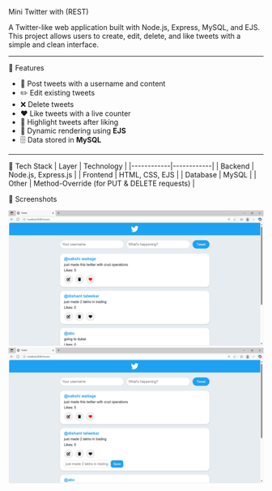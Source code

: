 Mini Twitter with (REST)

A Twitter-like web application built with Node.js, Express, MySQL, and EJS.  
This project allows users to create, edit, delete, and like tweets with a simple and clean interface.

---

🔹 Features
- 📝 Post tweets with a username and content  
- ✏️ Edit existing tweets  
- ❌ Delete tweets  
- ❤️ Like tweets with a live counter  
- 🎨 Highlight tweets after liking  
- 📄 Dynamic rendering using **EJS**  
- 🗄️ Data stored in **MySQL**

---

🔹 Tech Stack
| Layer      | Technology |
|------------|------------|
| Backend    | Node.js, Express.js |
| Frontend   | HTML, CSS, EJS |
| Database   | MySQL |
| Other      | Method-Override (for PUT & DELETE requests) |

🔹 Screenshots

![Home Page](images/twitter1.png)
![Home Page](images/twitter2.png)




